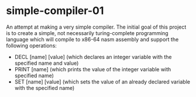 # simple-compiler-01
An attempt at making a very simple compiler.
The initial goal of this project is to create a simple, not necessarily turing-complete programming language which will compile to x86-64 nasm assembly and support the following operations:
- DECL [name] [value] (which declares an integer variable with the specified name and value)
- PRINT [name] (which prints the value of the integer variable with specified name)
- SET [name] [value] (which sets the value of an already declared variable with the specified name)

